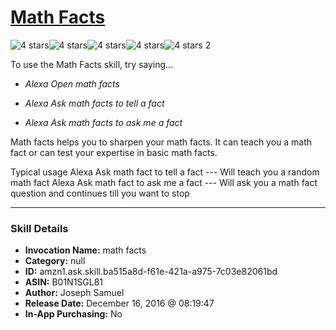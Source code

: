 # [Math Facts](http://alexa.amazon.com/#skills/amzn1.ask.skill.ba515a8d-f61e-421a-a975-7c03e82061bd)
![4 stars](../../images/ic_star_black_18dp_1x.png)![4 stars](../../images/ic_star_black_18dp_1x.png)![4 stars](../../images/ic_star_black_18dp_1x.png)![4 stars](../../images/ic_star_black_18dp_1x.png)![4 stars](../../images/ic_star_border_black_18dp_1x.png) 2

To use the Math Facts skill, try saying...

* *Alexa Open math facts*

* *Alexa Ask math facts to tell a fact*

* *Alexa Ask math facts to ask me a fact*

Math facts helps you to sharpen your math facts. It can teach you a math fact or can test your expertise in basic math facts.

Typical usage
Alexa Ask math fact to tell a fact  --- Will teach you a random math fact
Alexa Ask math fact to ask me a fact  --- Will ask you a math fact question and continues till you want to stop

***

### Skill Details

* **Invocation Name:** math facts
* **Category:** null
* **ID:** amzn1.ask.skill.ba515a8d-f61e-421a-a975-7c03e82061bd
* **ASIN:** B01N1SGL81
* **Author:** Joseph Samuel
* **Release Date:** December 16, 2016 @ 08:19:47
* **In-App Purchasing:** No
